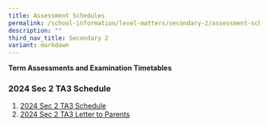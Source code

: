 ```yaml
---
title: Assessment Schedules
permalink: /school-information/level-matters/secondary-2/assessment-schedules/
description: ""
third_nav_title: Secondary 2
variant: markdown
---
```

**Term Assessments and Examination Timetables**

### 2024 Sec 2 TA3 Schedule

1. [2024 Sec 2 TA3 Schedule](/files/Examination%20Timetables/2024%20Exam%20Timetables/Term%20Assessments/2024_Sec_2_TA3_Timetable16_July_2024.pdf)
2. [2024 Sec 2 TA3 Letter to Parents](/files/Level%20Matters/S2/2024__Letter_to_parents_TA3_Sec_2.pdf)